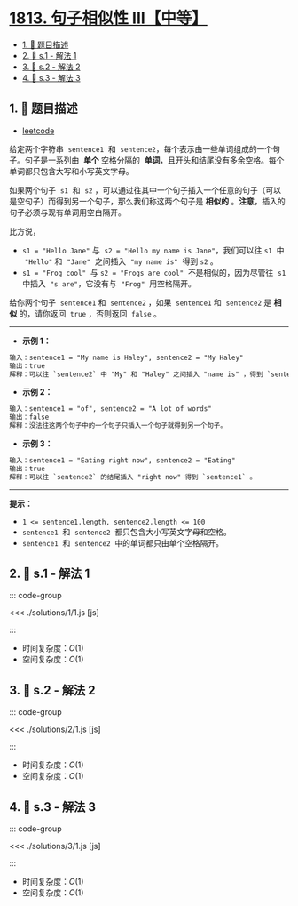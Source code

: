# [1813. 句子相似性 III【中等】](https://github.com/tnotesjs/TNotes.leetcode/tree/main/notes/1813.%20%E5%8F%A5%E5%AD%90%E7%9B%B8%E4%BC%BC%E6%80%A7%20III%E3%80%90%E4%B8%AD%E7%AD%89%E3%80%91)

<!-- region:toc -->

- [1. 📝 题目描述](#1--题目描述)
- [2. 🎯 s.1 - 解法 1](#2--s1---解法-1)
- [3. 🎯 s.2 - 解法 2](#3--s2---解法-2)
- [4. 🎯 s.3 - 解法 3](#4--s3---解法-3)

<!-- endregion:toc -->

## 1. 📝 题目描述

- [leetcode](https://leetcode.cn/problems/sentence-similarity-iii/)

给定两个字符串  `sentence1`  和  `sentence2`，每个表示由一些单词组成的一个句子。句子是一系列由  **单个** 空格分隔的  **单词**，且开头和结尾没有多余空格。每个单词都只包含大写和小写英文字母。

如果两个句子  `s1`  和  `s2` ，可以通过往其中一个句子插入一个任意的句子（可以是空句子）而得到另一个句子，那么我们称这两个句子是 **相似的** 。**注意**，插入的句子必须与现有单词用空白隔开。

比方说，

- `s1 = "Hello Jane"` 与  `s2 = "Hello my name is Jane"`，我们可以往 `s1`  中  `"Hello"` 和  `"Jane"`  之间插入  `"my name is"`  得到 `s2` 。
- `s1 = "Frog cool"`  与 `s2 = "Frogs are cool"`  不是相似的，因为尽管往  `s1`  中插入  `"s are"`，它没有与  `"Frog"`  用空格隔开。

给你两个句子  `sentence1` 和  `sentence2` ，如果  `sentence1` 和  `sentence2` 是 **相似** 的，请你返回  `true` ，否则返回  `false` 。

---

- **示例 1：**

```txt
输入：sentence1 = "My name is Haley", sentence2 = "My Haley"
输出：true
解释：可以往 `sentence2` 中 "My" 和 "Haley" 之间插入 "name is" ，得到 `sentence1` 。
```

- **示例 2：**

```txt
输入：sentence1 = "of", sentence2 = "A lot of words"
输出：false
解释：没法往这两个句子中的一个句子只插入一个句子就得到另一个句子。
```

- **示例 3：**

```txt
输入：sentence1 = "Eating right now", sentence2 = "Eating"
输出：true
解释：可以往 `sentence2` 的结尾插入 "right now" 得到 `sentence1` 。
```

---

**提示：**

- `1 <= sentence1.length, sentence2.length <= 100`
- `sentence1`  和  `sentence2`  都只包含大小写英文字母和空格。
- `sentence1`  和  `sentence2`  中的单词都只由单个空格隔开。

## 2. 🎯 s.1 - 解法 1

::: code-group

<<< ./solutions/1/1.js [js]

:::

- 时间复杂度：$O(1)$
- 空间复杂度：$O(1)$

## 3. 🎯 s.2 - 解法 2

::: code-group

<<< ./solutions/2/1.js [js]

:::

- 时间复杂度：$O(1)$
- 空间复杂度：$O(1)$

## 4. 🎯 s.3 - 解法 3

::: code-group

<<< ./solutions/3/1.js [js]

:::

- 时间复杂度：$O(1)$
- 空间复杂度：$O(1)$
